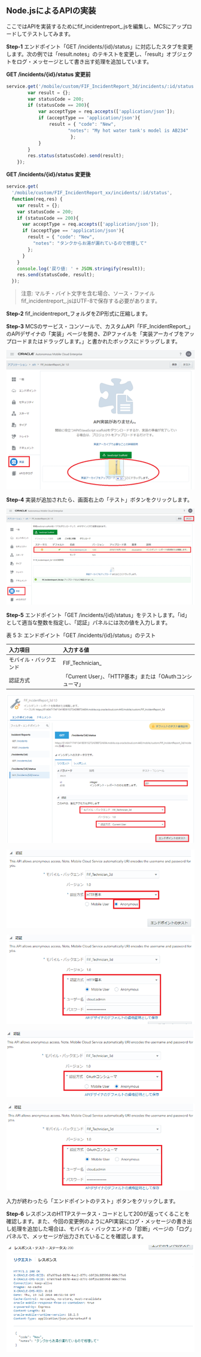 ## Node.jsによるAPIの実装

ここではAPIを実装するためにfif_incidentreport_<xx>.jsを編集し、MCSにアップロードしてテストしてみます。

**Step-1** エンドポイント「GET /incidents/{id}/status」に対応したスタブを変更します。次の例では「result.notes」のテキストを変更し、「result」オブジェクトをログ・メッセージとして書き出す処理を追加しています。

**GET /incidents/{id}/status 変更前**

```javascript
service.get('/mobile/custom/FIF_IncidentReport_3d/incidents/:id/status', function(req,res) {
		var result = {};
		var statusCode = 200;
		if (statusCode == 200){
			var acceptType = req.accepts(['application/json']);
			if (acceptType == 'application/json'){
				result = { "code": "New",
					   "notes": "My hot water tank's model is AB234"
					    };
			}
		}
		res.status(statusCode).send(result);
	});
```

**GET /incidents/{id}/status 変更後**

```javascript
service.get(
  '/mobile/custom/FIF_IncidentReport_xx/incidents/:id/status',
  function(req,res) {
    var result = {};
    var statusCode = 200;
    if (statusCode == 200){
      var acceptType = req.accepts(['application/json']);
      if (acceptType == 'application/json'){
        result = { "code": "New",
          "notes": "タンクからお湯が漏れているので修理して"
        };
      }
    }
    console.log('戻り値: ' + JSON.stringify(result));
    res.send(statusCode, result);
  });
```

>注意:	マルチ・バイト文字を含む場合、ソース・ファイルfif_incidentreport_<xx>.jsはUTF-8で保存する必要があります。

**Step-2** fif_incidentreport_<xx>フォルダをZIP形式に圧縮します。

**Step-3** MCSのサービス・コンソールで、カスタムAPI「FIF_IncidentReport_<xx>」のAPIデザイナの「実装」ページを開き、ZIPファイルを「実装アーカイブをアップロードまたはドラッグします。」と書かれたボックスにドラッグします。

![fif_incidentreport_<xx>.jsを含むZIPファイルをドラッグ](images/5.5.png)

**Step-4** 実装が追加されたら、画面右上の「テスト」ボタンをクリックします。

![実装が追加された状態](images/5.6.png)

**Step-5** エンドポイント「GET /incidents/{id}/status」をテストします。「id」として適当な整数を指定し、「認証」パネルには次の値を入力します。

表 5 3: エンドポイント「GET /incidents/{id}/status」のテスト

| 入力項目 | 入力する値                                                         |
| :------- | :----------------------------------------------------------- |
| モバイル・バックエンド     | FIF_Technician_<xx> |
| 認証方式     | 「Current User」、「HTTP基本」または「OAuthコンシューマ」 |

![エンドポイント「GET /incidents/{id}/status」のテスト](images/5.7.png)

![認証方式を「HTTP基本 － Anonymous」と選択した場合](images/5.8.png)

![認証方式を「HTTP基本 － Mobile User」と選択した場合](images/5.9.png)

![認証方式を「OAuthコンシューマ － Anonymous」と選択した場合](images/5.10.png)

![認証方式を「OAuthコンシューマ － Mobile User」と選択した場合](images/5.11.png)

入力が終わったら「エンドポイントのテスト」ボタンをクリックします。

**Step-6** レスポンスのHTTPステータス・コードとして200が返ってくることを確認します。また、今回の変更例のようにAPI実装にログ・メッセージの書き出し処理を追加した場合は、モバイル・バックエンドの「診断」ページの「ログ」パネルで、メッセージが出力されていることを確認します。

![レスポンスのHTTPステータス・コードとして200が返ってくることを確認](images/5.12.png)